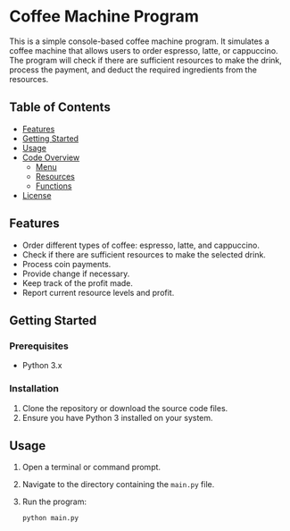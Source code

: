 # Coffee Machine Program

This is a simple console-based coffee machine program. It simulates a coffee machine that allows users to order espresso, latte, or cappuccino. The program will check if there are sufficient resources to make the drink, process the payment, and deduct the required ingredients from the resources.

## Table of Contents

- [Features](#features)
- [Getting Started](#getting-started)
- [Usage](#usage)
- [Code Overview](#code-overview)
  - [Menu](#menu)
  - [Resources](#resources)
  - [Functions](#functions)
- [License](#license)

## Features

- Order different types of coffee: espresso, latte, and cappuccino.
- Check if there are sufficient resources to make the selected drink.
- Process coin payments.
- Provide change if necessary.
- Keep track of the profit made.
- Report current resource levels and profit.

## Getting Started

### Prerequisites

- Python 3.x

### Installation

1. Clone the repository or download the source code files.
2. Ensure you have Python 3 installed on your system.

## Usage

1. Open a terminal or command prompt.
2. Navigate to the directory containing the `main.py` file.
3. Run the program:

   ```bash
   python main.py
